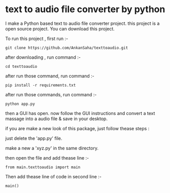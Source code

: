 # text to audio file converter by python
I make a Python based text to audio file converter project. this project  is a open source project. You can download  this project.

To run this project , first run :-

    git clone https://github.com/AnkanSaha/texttoaudio.git

after downloading , run command :-

    cd texttoaudio

after run those command, run command :-

    pip install -r requirements.txt

after run those commands, run command :-

    python app.py

then a GUI has open.
 now follow the GUI instructions and convert a text massage into a audio file & save in your desktop.
 
 if you are make a new look of this package, just follow thease steps :
 
   just delete the 'app.py' file.
   
   make a new a 'xyz.py' in the same directory.
   
   then open the file and add thease line :-
   
    from main.texttoaudio import main
      
   Then add thease line of code in second line :-
   
    main()
